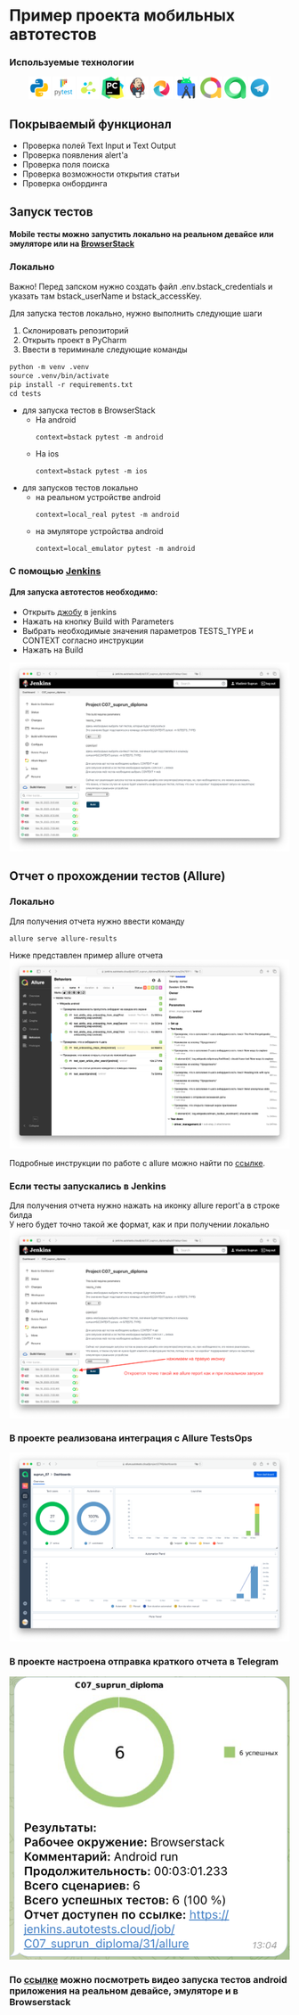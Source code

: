 # Пример проекта мобильных автотестов

###  Используемые технологии
<p align="center">
  <code><img src="images/logo/python.svg" width="40" height="40"  alt="A-d-am" title="Python"></code>
  <code><img src="images/logo/pytest.png" width="40" height="40"  alt="A-d-am" title="PyTest"></code>
  <code><img src="images/logo/selene.png" width="40" height="40"  alt="A-d-am" title="Selene"></code>
  <code><img src="images/logo/pycharm.png" width="40" height="40"  alt="A-d-am" title="PyCharm"></code>
  <code><img src="images/logo/Jenkins.svg" width="40" height="40"  alt="A-d-am" title="Jenkins"></code>
  <code><img src="images/logo/appium.png" width="40" height="40"  alt="A-d-am" title="Appium"></code>
  <code><img src="images/logo/android_studio.png" width="40" height="40"  alt="A-d-am" title="Android Studio"></code>
  <code><img src="images/logo/Allure_new.png" width="40" height="40"  alt="A-d-am" title="Allure Report"></code>
  <code><img src="images/logo/allure_testops.png" width="40" height="40"  alt="A-d-am" title="Allure TestOps"></code>
  <code><img src="images/logo/Telegram.svg" width="40" height="40"  alt="A-d-am" title="Telegram Bot"></code>
</p>

## Покрываемый функционал
- Проверка полей Text Input и Text Output
- Проверка появления alert'a 
- Проверка поля поиска 
- Проверка возможности открытия статьи
- Проверка онбординга


## Запуск тестов
#### Mobile тесты можно запустить локально на реальном девайсе или эмуляторе или на [BrowserStack](https://www.browserstack.com)

### Локально
Важно! Перед запском нужно создать файл .env.bstack_credentials и указать там bstack_userName и bstack_accessKey.

Для запуска тестов локально, нужно выполнить следующие шаги
1. Склонировать репозиторий
2. Открыть проект в PyCharm
3. Ввести в териминале следующие команды
``` 
python -m venv .venv
source .venv/bin/activate
pip install -r requirements.txt
cd tests 
```
- для запуска тестов в BrowserStack 
  - На android
    ```
    context=bstack pytest -m android 
    ```
  - На ios
    ```
    context=bstack pytest -m ios 
    ```
- для запусков тестов локально 
  - на реальном устройстве android 
    ```
    context=local_real pytest -m android 
    ```
  - на эмуляторе устройства android
    ```
    context=local_emulator pytest -m android 
    ```


### С помощью [Jenkins](https://jenkins.autotests.cloud/job/C07_suprun_diploma/)
#### Для запуска автотестов необходимо:
 - Открыть [джобу](https://jenkins.autotests.cloud/job/C07_suprun_diploma/) в jenkins
 - Нажать на кнопку Build with Parameters
 - Выбрать необходимые значения параметров TESTS_TYPE и CONTEXT согласно инструкции 
 - Нажать на Build
<img src="images/screenshots/Jenkins_build.png">


## Отчет о прохождении тестов (Allure)
### Локально
Для получения отчета нужно ввести команду 
```
allure serve allure-results
``` 
Ниже представлен пример allure отчета 
<img src="images/screenshots/allure_report_example_android.png">

Подробные инструкции по работе с allure можно найти по [ссылке](https://allurereport.org/docs/).
### Если тесты запускались в Jenkins
Для получения отчета нужно нажать на иконку allure report'a в строке билда  
У него будет точно такой же формат, как и при получении локально
<img src="images/screenshots/allure_report_from_jenkins.png">

### В проекте реализована интеграция с Allure TestsOps
<img src="images/screenshots/allure_test_ops.png">

### В проекте настроена отправка краткого отчета в Telegram
<img src="images/screenshots/tg_android_allure.png">


### По [ссылке](https://drive.google.com/file/d/1vJbZYOEBn86o7w8Ig0QB2DM3DWgwA4yH/view?usp=sharing) можно посмотреть видео запуска тестов android приложения на реальном девайсе, эмуляторе и в Browserstack 


